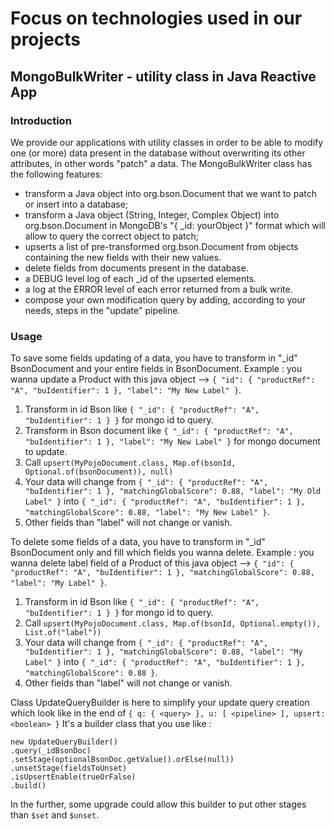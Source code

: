 # Focus on technologies used in our projects

## MongoBulkWriter - utility class in Java Reactive App

### Introduction
We provide our applications with utility classes in order to be able to modify one (or more) data present in the database without overwriting its other attributes, in other words "patch" a data.
The MongoBulkWriter class has the following features:

- transform a Java object into org.bson.Document that we want to patch or insert into a database;
- transform a Java object (String, Integer, Complex Object) into org.bson.Document in MongoDB's "{ _id: yourObject }" format which will allow to query the correct object to patch;
- upserts a list of pre-transformed org.bson.Document from objects containing the new fields with their new values.
- delete fields from documents present in the database.
- a DEBUG level log of each _id of the upserted elements.
- a log at the ERROR level of each error returned from a bulk write.
- compose your own modification query by adding, according to your needs, steps in the "update" pipeline.

### Usage
To save some fields updating of a data, you have to transform in "_id" BsonDocument and your entire fields in BsonDocument.
Example : you wanna update a Product with this java object --> `{ "id": { "productRef": "A", "buIdentifier": 1 }, "label": "My New Label" }`.
1. Transform in id Bson like `{ "_id": { "productRef": "A", "buIdentifier": 1 } }` for mongo id to query.
2. Transform in Bson document like `{ "_id": { "productRef": "A", "buIdentifier": 1 }, "label": "My New Label" }` for mongo document to update.
3. Call `upsert(MyPojoDocument.class, Map.of(bsonId, Optional.of(bsonDocument)), null)`
4. Your data will change from `{ "_id": { "productRef": "A", "buIdentifier": 1 }, "matchingGlobalScore": 0.88, "label": "My Old Label" }` into `{ "_id": { "productRef": "A", "buIdentifier": 1 }, "matchingGlobalScore": 0.88, "label": "My New Label" }`.
5. Other fields than "label" will not change or vanish.

To delete some fields of a data, you have to transform in "_id" BsonDocument only and fill which fields you wanna delete.
Example : you wanna delete label field of a Product of this java object --> `{ "id": { "productRef": "A", "buIdentifier": 1 }, "matchingGlobalScore": 0.88, "label": "My Label" }`.
1. Transform in id Bson like `{ "_id": { "productRef": "A", "buIdentifier": 1 } }` for mongo id to query.
2. Call `upsert(MyPojoDocument.class, Map.of(bsonId, Optional.empty()), List.of("label"))`
3. Your data will change from `{ "_id": { "productRef": "A", "buIdentifier": 1 }, "matchingGlobalScore": 0.88, "label": "My Label" }` into `{ "_id": { "productRef": "A", "buIdentifier": 1 }, "matchingGlobalScore": 0.88 }`.
4. Other fields than "label" will not change or vanish.

Class UpdateQueryBuilder is here to simplify your update query creation which look like in the end of `{ q: { <query> }, u: [ <pipeline> ], upsert: <boolean> }`
It's a builder class that you use like :
```
new UpdateQueryBuilder()
.query(_idBsonDoc)
.setStage(optionalBsonDoc.getValue().orElse(null))
.unsetStage(fieldsToUnset)
.isUpsertEnable(trueOrFalse)
.build()
```

In the further, some upgrade could allow this builder to put other stages than `$set` and `$unset`.